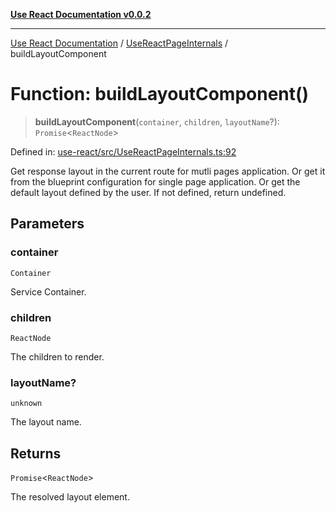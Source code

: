 [**Use React Documentation v0.0.2**](../../README.md)

***

[Use React Documentation](../../modules.md) / [UseReactPageInternals](../README.md) / buildLayoutComponent

# Function: buildLayoutComponent()

> **buildLayoutComponent**(`container`, `children`, `layoutName`?): `Promise`\<`ReactNode`\>

Defined in: [use-react/src/UseReactPageInternals.ts:92](https://github.com/stonemjs/use-react/blob/0635de04acc6b3a5c28dcf07d1e12a39a8b5e0b9/src/UseReactPageInternals.ts#L92)

Get response layout in the current route for mutli pages application.
Or get it from the blueprint configuration for single page application.
Or get the default layout defined by the user.
If not defined, return undefined.

## Parameters

### container

`Container`

Service Container.

### children

`ReactNode`

The children to render.

### layoutName?

`unknown`

The layout name.

## Returns

`Promise`\<`ReactNode`\>

The resolved layout element.
